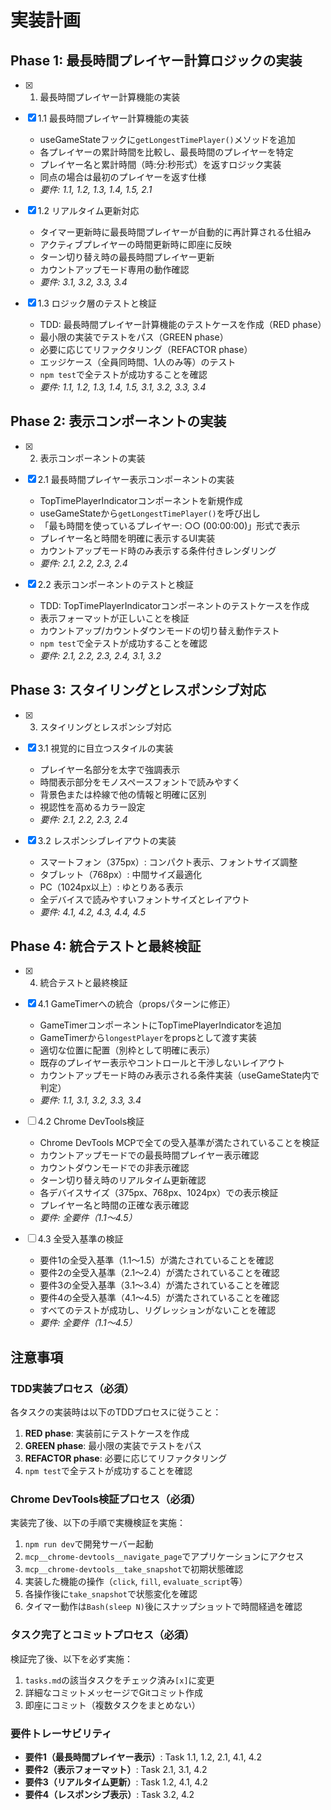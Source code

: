 # 実装計画

## Phase 1: 最長時間プレイヤー計算ロジックの実装

- [x] 1. 最長時間プレイヤー計算機能の実装
- [x] 1.1 最長時間プレイヤー計算機能の実装
  - useGameStateフックに`getLongestTimePlayer()`メソッドを追加
  - 各プレイヤーの累計時間を比較し、最長時間のプレイヤーを特定
  - プレイヤー名と累計時間（時:分:秒形式）を返すロジック実装
  - 同点の場合は最初のプレイヤーを返す仕様
  - _要件: 1.1, 1.2, 1.3, 1.4, 1.5, 2.1_

- [x] 1.2 リアルタイム更新対応
  - タイマー更新時に最長時間プレイヤーが自動的に再計算される仕組み
  - アクティブプレイヤーの時間更新時に即座に反映
  - ターン切り替え時の最長時間プレイヤー更新
  - カウントアップモード専用の動作確認
  - _要件: 3.1, 3.2, 3.3, 3.4_

- [x] 1.3 ロジック層のテストと検証
  - TDD: 最長時間プレイヤー計算機能のテストケースを作成（RED phase）
  - 最小限の実装でテストをパス（GREEN phase）
  - 必要に応じてリファクタリング（REFACTOR phase）
  - エッジケース（全員同時間、1人のみ等）のテスト
  - `npm test`で全テストが成功することを確認
  - _要件: 1.1, 1.2, 1.3, 1.4, 1.5, 3.1, 3.2, 3.3, 3.4_

## Phase 2: 表示コンポーネントの実装

- [x] 2. 表示コンポーネントの実装
- [x] 2.1 最長時間プレイヤー表示コンポーネントの実装
  - TopTimePlayerIndicatorコンポーネントを新規作成
  - useGameStateから`getLongestTimePlayer()`を呼び出し
  - 「最も時間を使っているプレイヤー: ○○ (00:00:00)」形式で表示
  - プレイヤー名と時間を明確に表示するUI実装
  - カウントアップモード時のみ表示する条件付きレンダリング
  - _要件: 2.1, 2.2, 2.3, 2.4_

- [x] 2.2 表示コンポーネントのテストと検証
  - TDD: TopTimePlayerIndicatorコンポーネントのテストケースを作成
  - 表示フォーマットが正しいことを検証
  - カウントアップ/カウントダウンモードの切り替え動作テスト
  - `npm test`で全テストが成功することを確認
  - _要件: 2.1, 2.2, 2.3, 2.4, 3.1, 3.2_

## Phase 3: スタイリングとレスポンシブ対応

- [x] 3. スタイリングとレスポンシブ対応
- [x] 3.1 視覚的に目立つスタイルの実装
  - プレイヤー名部分を太字で強調表示
  - 時間表示部分をモノスペースフォントで読みやすく
  - 背景色または枠線で他の情報と明確に区別
  - 視認性を高めるカラー設定
  - _要件: 2.1, 2.2, 2.3, 2.4_

- [x] 3.2 レスポンシブレイアウトの実装
  - スマートフォン（375px）: コンパクト表示、フォントサイズ調整
  - タブレット（768px）: 中間サイズ最適化
  - PC（1024px以上）: ゆとりある表示
  - 全デバイスで読みやすいフォントサイズとレイアウト
  - _要件: 4.1, 4.2, 4.3, 4.4, 4.5_

## Phase 4: 統合テストと最終検証

- [x] 4. 統合テストと最終検証
- [x] 4.1 GameTimerへの統合（propsパターンに修正）
  - GameTimerコンポーネントにTopTimePlayerIndicatorを追加
  - GameTimerから`longestPlayer`をpropsとして渡す実装
  - 適切な位置に配置（別枠として明確に表示）
  - 既存のプレイヤー表示やコントロールと干渉しないレイアウト
  - カウントアップモード時のみ表示される条件実装（useGameState内で判定）
  - _要件: 1.1, 3.1, 3.2, 3.3, 3.4_

- [ ] 4.2 Chrome DevTools検証
  - Chrome DevTools MCPで全ての受入基準が満たされていることを検証
  - カウントアップモードでの最長時間プレイヤー表示確認
  - カウントダウンモードでの非表示確認
  - ターン切り替え時のリアルタイム更新確認
  - 各デバイスサイズ（375px、768px、1024px）での表示検証
  - プレイヤー名と時間の正確な表示確認
  - _要件: 全要件（1.1〜4.5）_

- [ ] 4.3 全受入基準の検証
  - 要件1の全受入基準（1.1〜1.5）が満たされていることを確認
  - 要件2の全受入基準（2.1〜2.4）が満たされていることを確認
  - 要件3の全受入基準（3.1〜3.4）が満たされていることを確認
  - 要件4の全受入基準（4.1〜4.5）が満たされていることを確認
  - すべてのテストが成功し、リグレッションがないことを確認
  - _要件: 全要件（1.1〜4.5）_

## 注意事項

### TDD実装プロセス（必須）
各タスクの実装時は以下のTDDプロセスに従うこと：
1. **RED phase**: 実装前にテストケースを作成
2. **GREEN phase**: 最小限の実装でテストをパス
3. **REFACTOR phase**: 必要に応じてリファクタリング
4. `npm test`で全テストが成功することを確認

### Chrome DevTools検証プロセス（必須）
実装完了後、以下の手順で実機検証を実施：
1. `npm run dev`で開発サーバー起動
2. `mcp__chrome-devtools__navigate_page`でアプリケーションにアクセス
3. `mcp__chrome-devtools__take_snapshot`で初期状態確認
4. 実装した機能の操作（`click`, `fill`, `evaluate_script`等）
5. 各操作後に`take_snapshot`で状態変化を確認
6. タイマー動作は`Bash(sleep N)`後にスナップショットで時間経過を確認

### タスク完了とコミットプロセス（必須）
検証完了後、以下を必ず実施：
1. `tasks.md`の該当タスクをチェック済み`[x]`に変更
2. 詳細なコミットメッセージでGitコミット作成
3. 即座にコミット（複数タスクをまとめない）

### 要件トレーサビリティ
- **要件1（最長時間プレイヤー表示）**: Task 1.1, 1.2, 2.1, 4.1, 4.2
- **要件2（表示フォーマット）**: Task 2.1, 3.1, 4.2
- **要件3（リアルタイム更新）**: Task 1.2, 4.1, 4.2
- **要件4（レスポンシブ表示）**: Task 3.2, 4.2
